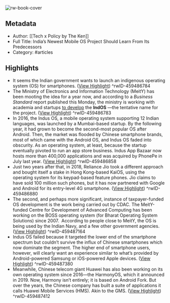 ![rw-book-cover](https://readwise-assets.s3.amazonaws.com/static/images/article4.6bc1851654a0.png)

## Metadata
- Author: [[Tech x Policy by The Ken]]
- Full Title: India’s Newest Mobile OS Project Should Learn From Its Predecessors
- Category: #articles

## Highlights
- It seems the Indian government wants to launch an indigenous operating system (OS) for smartphones. ([View Highlight](https://read.readwise.io/read/01gq4aegapx3dxsz68q0xtjs8r))
^rwID-459486784
- The Ministry of Electronics and Information Technology (MeitY) has been mooting the idea for a year now, and according to a *Business Standard* report published this Monday, the ministry is working with academia and startups [to develop](https://www.business-standard.com/article/technology/tech-tonic-shift-govt-looks-to-take-on-ios-android-with-indian-os-123011500959_1.html) the **IndOS** —the tentative name for the project. ([View Highlight](https://read.readwise.io/read/01gq4aedvhhr7ap3j840f521fa))
^rwID-459486783
- In 2016, the Indus OS, a mobile operating system supporting 12 Indian languages, was launched by a Mumbai-based startup. By the following year, it had grown to become the second-most popular OS after Android. Then, the market was flooded by Chinese smartphone brands, most of which came with the Android OS, and Indus OS faded into obscurity. As an operating system, at least, because the startup eventually pivoted to run an app store business. Indus App Bazaar now hosts more than 400,000 applications and was acquired by PhonePe in July last year. ([View Highlight](https://read.readwise.io/read/01gq4afpw3nav6dg3a4zkt9sp5))
^rwID-459486858
- Just two years after that, in 2018, Reliance Jio took a different approach and bought itself a stake in Hong Kong-based KaiOS, using the operating system for its keypad-based feature phones. Jio claims to have sold 100 million such phones, but it has now partnered with Google and Android for its entry-level 4G smartphone. ([View Highlight](https://read.readwise.io/read/01gq4ag50hmvtds37fznvvef58))
^rwID-459486880
- The second, and perhaps more significant, instance of taxpayer-funded OS development is the work being carried out by CDAC. The MeitY-funded Centre for Development of Advanced Computing has been working on the BOSS operating system (for Bharat Operating System Solutions) since 2007.  According to people close to MeitY, the OS is being used by the Indian Navy, and a few other government agencies. ([View Highlight](https://read.readwise.io/read/01gq4aqkknyzr2vyt0mqtpm359))
^rwID-459487164
- Indus OS failed because it targeted the lower end of the smartphone spectrum but couldn’t survive the influx of Chinese smartphones which now dominate the segment. The higher end of smartphone users, however, will clearly want an experience similar to what’s provided by Android-powered Samsung or iOS-powered Apple devices. ([View Highlight](https://read.readwise.io/read/01gq4asw1mr4jxmpr2x05d5qms))
^rwID-459487380
- Meanwhile, Chinese telecom giant Huawei has also been working on its own operating system since 2016—the HarmonyOS, which it announced in 2019. Now, Harmony isn’t entirely; it is based on Android Fork. But over the years, the Chinese company has built a suite of applications it calls Huawei Mobile Services (HMS). Akin to the GMS. ([View Highlight](https://read.readwise.io/read/01gq4athpc6sbm1nvwvkt8qg7z))
^rwID-459487412
